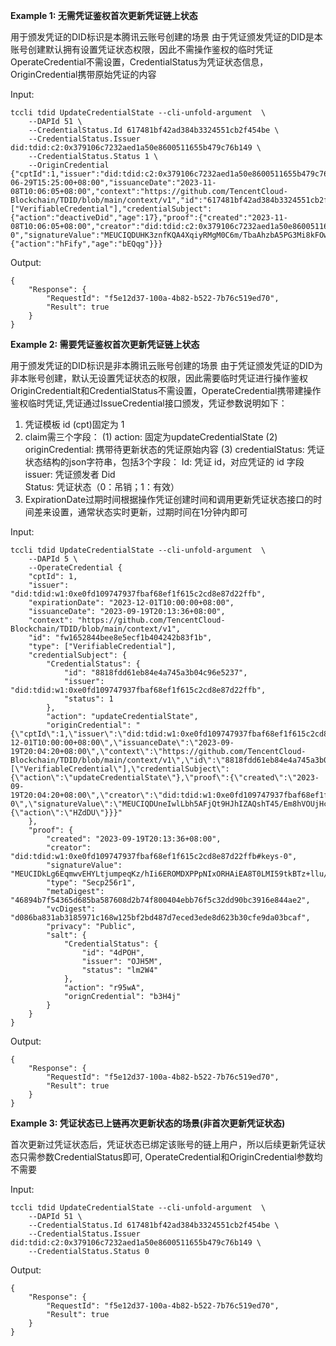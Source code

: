 **Example 1: 无需凭证鉴权首次更新凭证链上状态**

用于颁发凭证的DID标识是本腾讯云账号创建的场景
由于凭证颁发凭证的DID是本账号创建默认拥有设置凭证状态权限，因此不需操作鉴权的临时凭证
OperateCredential不需设置，CredentialStatus为凭证状态信息，OriginCredential携带原始凭证的内容

Input: 

```
tccli tdid UpdateCredentialState --cli-unfold-argument  \
    --DAPId 51 \
    --CredentialStatus.Id 617481bf42ad384b3324551cb2f454be \
    --CredentialStatus.Issuer did:tdid:c2:0x379106c7232aed1a50e8600511655b479c76b149 \
    --CredentialStatus.Status 1 \
    --OriginCredential {"cptId":1,"issuer":"did:tdid:c2:0x379106c7232aed1a50e8600511655b479c76b149","expirationDate":"2124-06-29T15:25:00+08:00","issuanceDate":"2023-11-08T10:06:05+08:00","context":"https://github.com/TencentCloud-Blockchain/TDID/blob/main/context/v1","id":"617481bf42ad384b3324551cb2f454be","type":["VerifiableCredential"],"credentialSubject":{"action":"deactiveDid","age":17},"proof":{"created":"2023-11-08T10:06:05+08:00","creator":"did:tdid:c2:0x379106c7232aed1a50e8600511655b479c76b149#keys-0","signatureValue":"MEUCIQDUHK3znfKQA4XqiyRMgM0C6m/TbaAhzbA5PG3Mi8kFOwIgVnZWkCNrLiPC62ZUDzHfwd5aqh2nQPHpc7hLlRIflyg=","type":"Secp256r1","metaDigest":"3aba1bf7555b79e5217a87e39b5122e3e62d5c486878e6a24f629aed207561cb","vcDigest":"9e71e2b5587517769b126a2877f8b6071cf3aa2389bd57618ba97f07a763984c","privacy":"Public","salt":{"action":"hFify","age":"bEQqg"}}}
```

Output: 
```
{
    "Response": {
        "RequestId": "f5e12d37-100a-4b82-b522-7b76c519ed70",
        "Result": true
    }
}
```

**Example 2: 需要凭证鉴权首次更新凭证链上状态**

用于颁发凭证的DID标识是非本腾讯云账号创建的场景
由于凭证颁发凭证的DID为非本账号创建，默认无设置凭证状态的权限，因此需要临时凭证进行操作鉴权
OriginCredentialt和CredentialStatus不需设置，OperateCredential携带建操作鉴权临时凭证,凭证通过IssueCredential接口颁发，凭证参数说明如下：
1. 凭证模板 id (cpt)固定为 1
2. claim需三个字段：
(1) action: 固定为updateCredentialState 
(2) originCredential: 携带待更新状态的凭证原始内容
(3) credentialStatus: 凭证状态结构的json字符串，包括3个字段：
Id: 凭证 id，对应凭证的 id 字段 
issuer:  凭证颁发者 Did  
Status: 凭证状态（0：吊销；1：有效） 
3. ExpirationDate过期时间根据操作凭证创建时间和调用更新凭证状态接口的时间差来设置，通常状态实时更新，过期时间在1分钟内即可

Input: 

```
tccli tdid UpdateCredentialState --cli-unfold-argument  \
    --DAPId 5 \
    --OperateCredential {
	"cptId": 1,
	"issuer": "did:tdid:w1:0xe0fd109747937fbaf68ef1f615c2cd8e87d22ffb",
	"expirationDate": "2023-12-01T10:00:00+08:00",
	"issuanceDate": "2023-09-19T20:13:36+08:00",
	"context": "https://github.com/TencentCloud-Blockchain/TDID/blob/main/context/v1",
	"id": "fw1652844bee8e5ecf1b404242b83f1b",
	"type": ["VerifiableCredential"],
	"credentialSubject": {
		"CredentialStatus": {
			"id": "8818fdd61eb84e4a745a3b04c96e5237",
			"issuer": "did:tdid:w1:0xe0fd109747937fbaf68ef1f615c2cd8e87d22ffb",
			"status": 1
		},
		"action": "updateCredentialState",
		"originCredential": "{\"cptId\":1,\"issuer\":\"did:tdid:w1:0xe0fd109747937fbaf68ef1f615c2cd8e87d22ffb\",\"expirationDate\":\"2023-12-01T10:00:00+08:00\",\"issuanceDate\":\"2023-09-19T20:04:20+08:00\",\"context\":\"https://github.com/TencentCloud-Blockchain/TDID/blob/main/context/v1\",\"id\":\"8818fdd61eb84e4a745a3b04c96e5237\",\"type\":[\"VerifiableCredential\"],\"credentialSubject\":{\"action\":\"updateCredentialState\"},\"proof\":{\"created\":\"2023-09-19T20:04:20+08:00\",\"creator\":\"did:tdid:w1:0xe0fd109747937fbaf68ef1f615c2cd8e87d22ffb#keys-0\",\"signatureValue\":\"MEUCIQDUneIwlLbh5AFjQt9HJhIZAQshT45/Em8hVOUjHcdu0QIgL3rg3A99qGGNszstF+GTV5IU4vT9OnI1lqM3f0w1JmI=\",\"type\":\"Secp256r1\",\"metaDigest\":\"6a216f84cb9w1b6170cb017cccd6w1d0b81aad200d5691914d6045471d0dd1ad\",\"vcDigest\":\"c7e13w1bcfa879c922f9141d085facc0ce1973e8d27d48238130739c1a332dcf\",\"privacy\":\"Public\",\"salt\":{\"action\":\"HZdDU\"}}}"
	},
	"proof": {
		"created": "2023-09-19T20:13:36+08:00",
		"creator": "did:tdid:w1:0xe0fd109747937fbaf68ef1f615c2cd8e87d22ffb#keys-0",
		"signatureValue": "MEUCIDkLg6EqmwvEHYLtjumpeqKz/hIi6EROMDXPPpNIxORHAiEA8T0LMI59tkBTz+llu/GkjToj5M8k5SwXFoU3fnjQ3mo=",
		"type": "Secp256r1",
		"metaDigest": "46894b7f54365d685ba587608d2b74f800404ebb76f5c32dd90bc3916e844ae2",
		"vcDigest": "d086ba831ab3185971c168w125bf2bd487d7eced3ede8d623b30cfe9da03bcaf",
		"privacy": "Public",
		"salt": {
			"CredentialStatus": {
				"id": "4dPOH",
				"issuer": "OJH5M",
				"status": "lm2W4"
			},
			"action": "r95wA",
			"orignCredential": "b3H4j"
		}
	}
}
```

Output: 
```
{
    "Response": {
        "RequestId": "f5e12d37-100a-4b82-b522-7b76c519ed70",
        "Result": true
    }
}
```

**Example 3: 凭证状态已上链再次更新状态的场景(非首次更新凭证状态)**

首次更新过凭证状态后，凭证状态已绑定该账号的链上用户，所以后续更新凭证状态只需参数CredentialStatus即可, OperateCredential和OriginCredential参数均不需要

Input: 

```
tccli tdid UpdateCredentialState --cli-unfold-argument  \
    --DAPId 51 \
    --CredentialStatus.Id 617481bf42ad384b3324551cb2f454be \
    --CredentialStatus.Issuer did:tdid:c2:0x379106c7232aed1a50e8600511655b479c76b149 \
    --CredentialStatus.Status 0
```

Output: 
```
{
    "Response": {
        "RequestId": "f5e12d37-100a-4b82-b522-7b76c519ed70",
        "Result": true
    }
}
```

